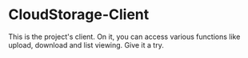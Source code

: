 # CloudStorage-Client
This is the project's client. On it, you can access various functions like upload, download and list viewing. Give it a try.
